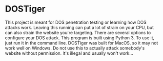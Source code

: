 # DOSTiger
This project is meant for DOS penetration testing or learning how DOS attacks work. Leaving this running can put a lot of strain on your CPU, but can also strain the website you're targeting. There are several options to configure your DOS attack. This program is built using Python 3. To use it, just run it in the command line. DOSTiger was built for MacOS, so it may not work well on Windows.
Do not use this to actually attack somebody's website without permission. It's illegal and usually won't work...
